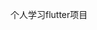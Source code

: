<!--
 * @Description: In User Settings Edit
 * @Author: your name
 * @Date: 2019-09-26 15:16:04
 * @LastEditTime: 2019-09-26 15:16:04
 * @LastEditors: your name
 -->
个人学习flutter项目